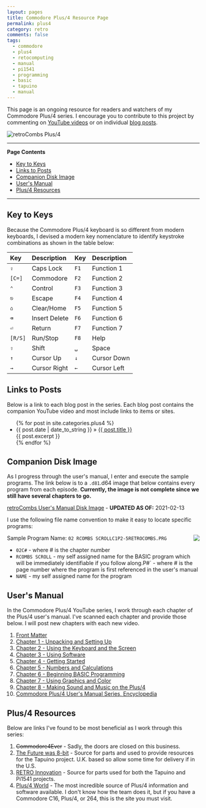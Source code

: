```yaml
---
layout: pages
title: Commodore Plus/4 Resource Page
permalink: plus4
category: retro
comments: false
tags:
  - commodore
  - plus4
  - retocomputing
  - manual
  - pi1541
  - programming
  - basic
  - tapuino
  - manual
---
```


This page is an ongoing resource for readers and watchers of my Commodore Plus/4 series. I encourage you to contribute to this project by commenting on [YouTube videos](https://www.youtube.com/stevencombs) or on individual [blog posts](/retro).

![retroCombs Plus/4](/plus4/images/retrocombs-plus4.png)

***

**Page Contents**
<!-- TOC -->

- [Key to Keys](#key-to-keys)
- [Links to Posts](#links-to-posts)
- [Companion Disk Image](#companion-disk-image)
- [User's Manual](#users-manual)
- [Plus/4 Resources](#plus4-resources)

<!-- /TOC -->

***

## Key to Keys

Because the Commodore Plus/4 keyboard is so different from modern keyboards, I devised a modern key nomenclature to identify keystroke combinations as shown in the table below:

| Key     | Description   | Key  | Description |
|:--------|:--------------|:-----|:------------|
| `⇪`     | Caps Lock     | `F1` | Function 1  |
| `[C=]`  | Commodore     | `F2` | Function 2  |
| `⌃`     | Control       | `F3` | Function 3  |
| `⎋`     | Escape        | `F4` | Function 4  |
| `⌂`     | Clear/Home    | `F5` | Function 5  |
| `⌫`     | Insert Delete | `F6` | Function 6  |
| `⏎`     | Return        | `F7` | Function 7  |
| `[R/S]` | Run/Stop      | `F8` | Help        |
| `⇧`     | Shift         | `␣`  | Space       |
| `↑`     | Cursor Up     | `↓`  | Cursor Down |
| `→`     | Cursor Right  | `←`  | Cursor Left |

## Links to Posts

Below is a link to each blog post in the series. Each blog post contains the companion YouTube video and most include links to items or sites.

<ul id="blog-posts" class="posts">
{% for post in site.categories.plus4 %}
    <li><span>{{ post.date | date_to_string }} &raquo; </span><a href="{{ post.url }}">{{ post.title }}</a></li><div> {{ post.excerpt }} </div>
{% endfor %}
</ul>

## Companion Disk Image

As I progress through the user's manual, I enter and execute the sample programs. The link below is to a `.d81`.d64 image that below contains every program from each episode. **Currently, the image is not complete since we still have several chapters to go.**

[retroCombs User's Manual Disk Image](commodore-disk-images/plus4-users-manual.d81) - **UPDATED AS OF:** 2021-02-13

I use the following file name convention to make it easy to locate specific programs:

<img src="/images/design/floppy-disk-small.png" align="right">Sample Program Name: `02 RCOMBS SCROLLC1P2-5RETROCOMBS.PRG`

* `02C#` - where # is the chapter number
* `RCOMBS SCROLL` - my self assigned name for the BASIC program which will be immediately identifiable if you follow along.P#` - where # is the page number where the program is first referenced in the user's manual
* `NAME` - my self assigned name for the program

## User's Manual

In the Commodore Plus/4 YouTube series, I work through each chapter of the Plus/4 user's manual. I've scanned each chapter and provide those below. I will post new chapters with each new video.

1. [Front Matter](/plus4/users-manual/p4um-title-introduction.pdf)
2. [Chapter 1 - Unpacking and Setting Up](/plus4/users-manual/p4um-chapter-1.pdf)
3. [Chapter 2 - Using the Keyboard and the Screen](/plus4/users-manual/p4um-chapter-2.pdf)
4. [Chapter 3 - Using Software](/plus4/users-manual/p4um-chapter-3.pdf)
5. [Chapter 4 - Getting Started](/plus4/users-manual/p4um-chapter-4.pdf)
6. [Chapter 5 - Numbers and Calculations](/plus4/users-manual/p4um-chapter-5.pdf)
7. [Chapter 6 - Beginning BASIC Programming](/plus4/users-manual/p4um-chapter-6.pdf)
8. [Chapter 7 - Using Graphics and Color](/plus4/users-manual/p4um-chapter-7.pdf)
9. [Chapter 8 - Making Sound and Music on the Plus/4](/plus4/users-manual/p4um-chapter-8.pdf)
10. [Commodore Plus/4 User's Manual Series, Encyclopedia](/plus4-encyclopedia)

## Plus/4 Resources

Below are links I've found to be most beneficial as I work through this series:

1. ~~Commodore4Ever~~ - Sadly, the doors are closed on this business.
2. [The Future was 8-bit](https://www.thefuturewas8bit.com/) - Source for parts and used to provide resources for the Tapuino project. U.K. based so allow some time for delivery if in the U.S.
3. [RETRO Innovation](http://store.go4retro.com/) - Source for parts used for both the Tapuino and Pi1541 projects.
3. [Plus/4 World](http://www.plus4world.com/) - The most incredible source of Plus/4 information and software available. I don't know how the team does it, but if you have a Commodore C16, Plus/4, or 264, this is the site you must visit.

<!--
1. [Commodore Plus/4 User's Manual, Chapter 0 - Open the Box](/plus4-1)

    I share my first experience with a Commodore computer (it is not the Plus/4) and then open the box on my Commodore Plus/4 eBay purchase.

    * [Commodore Plus/4 Computer Wikipedia Entry](https://en.wikipedia.org/wiki/Commodore_Plus/4)
    * [Commodore Plus/4 Wiki](https://www.c64-wiki.com/wiki/Commodore_Plus/4)
    * [My blog](/rss) (This site)
    * [My Twitter feed](https://www.twitter.com/stevencombs)
    * [My YouTube channel](https://www.youtube.com/stevencombs)

2. [Commodore Plus/4 User's Manual, Chapter 1 - Unpacking and Setting Up](/plus4-2)

    I open the Commodore Plus/4 manual for the first time and look at Chapter 1: Unpacking and Setting Up. Since the previous episode was an open the box, unpacking is already complete and this episode focuses on setting up the computer. Along the way I share a very cool tip.

    * [Kenable 5 Pin Male Din Plug to 4 x RCA Phono Male Plugs Audio Cable 2m (~6 feet)](https://amzn.to/3cvSq9t)
    * [Portable USB 2.0 AV/RCA Composite and S-Video Audio Video Capture Card Adapter VHS DVD](https://amzn.to/2Y0yKW3)
    * [PiDRIVE ZERO Raspberry Pi HAT pi1541 1581 Commodore 64 128 Vic-20 Emulator OLED](https://www.ebay.com/itm/PiDRIVE-ZERO-Raspberry-Pi-HAT-pi1541-1581-Commodore-64-128-Vic-20-Emulator-OLED/333491606262?ssPageName=STRK%3AMEBIDX%3AIT&_trksid=p2060353.m2749.l2649)
    * [RUN magazine](https://en.wikipedia.org/wiki/Run_(magazine))

3. [Commodore Plus/4 User's Manual, Chapter 2 - Using the Keyboard and the Screen](/plus4-3)

    I talk about the keyboard layout, using the keyboard, and then how keyboard combinations affect screen elements. This is really a "hands on" episode!

    * [PiDRIVE ZERO Raspberry Pi HAT pi1541 1581 Commodore 64 128 Vic-20 Emulator OLED](https://www.ebay.com/itm/PiDRIVE-ZERO-Raspberry-Pi-HAT-pi1541-1581-Commodore-64-128-Vic-20-Emulator-OLED/333491606262?ssPageName=STRK%3AMEBIDX%3AIT&_trksid=p2060353.m2749.l2649)
    * [uxcell 6 pin connectors 4 pack](https://amzn.to/3fe4huQ)

4. [Commodore Plus/4 User's Manual, Chapter 3 - Using Software](/plus4-4)

    I cover each auxiliary storage device in detail; however, I add a modern spin and instead of the original devices; I use a new [264 diagnostic cartridge](https://www.thefuturewas8bit.com/diag-264.html), a [Tapuino](/tapuino-1), and a [Pi1541](/pi1541-1).

    * [PiDRIVE ZERO Raspberry Pi HAT pi1541 1581 Commodore 64 128 Vic-20 Emulator OLED](https://commodore4ever.net/collections/drives/products/pidrive-zero-raspberry-pi-hat-1541-1581-commodore-64-128-vic-20-emulator-oled-pi1541)
    * [Pi1541 Setup](/pi1541-1)
    * [Create a Blank .d64 Disk Image](/pi1541-2)
    * [Tapuino Project](/tapuino-1)
    * [DIAG 264 Cartridge](https://www.thefuturewas8bit.com/diag-264.html)

5. [Commodore Plus/4 User's Manual, Chapter 4 - Getting Started](/plus4-5)

    It seems like we've been getting started over and over, but I guess now we really are since the manual told us so! In this chapter I look at keyboard colors, reverse printing, correcting mistakes, the screen, and even windows. Yes, that's right, I typed windows. See the blog post and video for more on that topic.

    * [Pi1541 Setup](/pi1541-1)
    * [Create a Blank .d64 Disk Image](/pi1541-2)
    * [Tapuino Project](/tapuino-1)
    * [Call out to Bil Herd for Information](https://twitter.com/StevenCombs/status/1299490942286811137?ref_src=twsrc%5Etfw)

6. [Commodore Plus/4 User's Manual, Chapter 5 - Numbers and Calculations](/plus4-6)

    In this chapter, _Number and Calculation_, I learn how to use the Plus/4 as a calculator in immediate mode, create a function, and learn more about working with numbers in Commodore BASIC 3.5. I even combine some things we learned in previous chapters to amp up our programs. It is a packed chapter and even though I'm no math teacher; I hope I do the concepts justice. This is one chapter where I find the User's Manual a bit lacking but adequate.

    * [Commodore Plus/4 User's Manual Series](/plus4)
    * [TEDuino - A TED Series inspired Datasette powered by Tapuino](/teduino-1)
    * [The Tapuino Project](/tapuino-1)

7. [Commodore Plus/4 User's Manual, Chapter 6 - Beginning BASIC Programming](/plus4-7)

    In Chapter 6, _Beginning BASIC Programming_, of the Commodore Plus/4 user's manual, we begin where everyone should with their Commodore computer; learning the BASIC programming language. In previous chapters we have dabbled with BASIC; however, in this chapter, we dive in and learn the "basic" concepts you need to begin your BASIC programming journey.

    * [Commodore Plus/4 User's Manual Series](/plus4)
    * [TEDuino - A TED Series inspired Datasette powered by Tapuino](/teduino-1)
    * [Pi1541 Assembly and First Use](/pi1541-1)
    * [ Project](https://mega65.org/)
    * [ Dev Kit](https://shop.trenz-electronic.de/en/Products/MEGA65/)
    * [TheVIC20 - U.S. Listing](https://amzn.to/3l85VRh)
    * [THEVIC20 - U.K. Listing](https://amzn.to/3l7hZlB)

8. [Commodore Plus/4 User's Manual, Chapter 7 - Using Graphics and Color](/plus4-8)

    Our first significant foray into custom graphics, besides PETSCII, on the Plus/4 begins in this chapter; _Using Graphics and Color_. The Plus/4 and its sibling, the C16 did not include sprites or other custom chips to enhance graphics; however, it did include a custom BASIC commands not found on the VIC-20 or C64. The extra graphics commands and additional graphics modes make the Plus/4 whole lotta fun if you want to draw on your computer using a command language.

    * [Commodore Plus/4 User's Manual Series](/plus4)

9. [Commodore Plus/4 User's Manual, Chapter 8 - Making Sound and Music on the Plus/4](/plus4-9)

    This last chapter in the user's manual takes us on a musical and noise infused journey through Commodore Basic and the Plus/4 `SOUND` and `VOL` commands. The Plus/4 was not capable of the amazing sounds that come from it's older brother and sister, the Commodore 64 or the 128. Heck, it wasn't even as capable as the earlier VIC-20; however, with a little effort and creativity, you can put the two channels to use in business applications; the primary market for the Commodore TED series.

    * [Pi1541 Setup](/pi1541-1)
    * [Create a Blank .d64 Disk Image](/pi1541-2)

10. [Commodore Plus/4 User's Manual Series, Encyclopedia](/plus4-encyclopedia)

    Coming Soon.
-->
